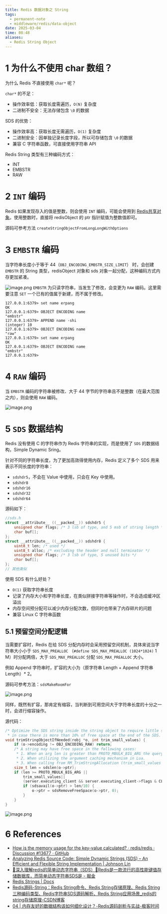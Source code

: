 ```yaml
---
title: Redis 数据对象之 String
tags:
  - permanent-note
  - middleware/redis/data-object
date: 2025-03-04
time: 08:48
aliases:
  - Redis String Object
---
```

# 1 为什么不使用 char 数组？

为什么 Redis 不直接使用 `char*` 呢？

`char*` 的不足：
- 操作效率低：获取长度需遍历，`O(N)` 复杂度
- 二进制不安全：无法存储包含 `\0` 的数据

SDS 的优势：
- 操作效率高：获取长度无需遍历，`O(1)` 复杂度
- 二进制安全：因单独记录长度字段，所以可存储包含 `\0` 的数据
- 兼容 C 字符串函数，可直接使用字符串 API

Redis String 类型有三种编码方式：
* INT 
* EMBSTR
* RAW
# 2 `INT` 编码

Redis 如果发现存入的值是整数，则会使用 `INT` 编码，可能会使用到 [Redis共享对象](Redis共享对象)。使用整数时，直接将 redisObject 的 ptr 指针赋值为整数值即可。

源码可参考方法 `createStringObjectFromLongLongWithOptions`
# 3 `EMBSTR` 编码

当字符串长度小于等于 44（`OBJ_ENCODING_EMBSTR_SIZE_LIMIT`） 时，会创建 `EMBSTR` 的 String 类型，redisObject 对象和 sds 对象一起分配，这种编码方式内存更加紧凑。

![image.png](https://images.hnzhrh.com/note/20241210222742.png)
`EMBSTR` 为只读字符串，当发生了修改，会变更为 `RAW` 编码。这里需要注意 `SET` 一个已有的值属于新建，而不属于修改。

```shell
127.0.0.1:6379> set name erpang
OK
127.0.0.1:6379> OBJECT ENCODING name
"embstr"
127.0.0.1:6379> APPEND name -shi
(integer) 10
127.0.0.1:6379> OBJECT ENCODING name
"raw"
127.0.0.1:6379> set name erpang
OK
127.0.0.1:6379> OBJECT ENCODING name
"embstr"
127.0.0.1:6379> 
```

# 4 `RAW` 编码

当 `EMBSTR` 编码的字符串被修改、大于 44 字节的字符串且不是整数（在最大范围之内），则会使用 `RAW` 编码。



![image.png](https://images.hnzhrh.com/note/20241212141849.png)


# 5 `SDS` 数据结构

Redis 没有使用 C 的字符串作为 Redis 字符串的实现，而是使用了 `SDS` 的数据结构，Simple Dynamic Sring。

针对不同的字符串长度，为了更加高效得使用内存，Redis 定义了多个 SDS 用来表示不同长度的字符串：
* `sdshdr5`，不会在 Value 中使用，只会在 Key 中使用。
* `sdshdr8`
* `sdshdr16`
* `sdshdr32`
* `sdshdr64`

源码如下：
```c
//sds.h
struct __attribute__ ((__packed__)) sdshdr5 {
    unsigned char flags; /* 3 lsb of type, and 5 msb of string length */
    char buf[];
};
struct __attribute__ ((__packed__)) sdshdr8 {
    uint8_t len; /* used */
    uint8_t alloc; /* excluding the header and null terminator */
    unsigned char flags; /* 3 lsb of type, 5 unused bits */
    char buf[];
};
// 其他类似
```

使用 SDS 有什么好处？
* `O(1)` 获取字符串长度
* 记录了内存大小和字符串长度，在类似拼接字符串等操作时，不会造成缓冲区溢出
* 内存空间预分配可以减少内存分配次数，但同时也带来了内存碎片的问题
* 兼容 Linux C 字符串函数

## 5.1 预留空间分配逻辑

当需要扩容时，Redis 在给 SDS 分配内存时会采用预留空间机制，具体来说当字符串大小小于 `SDS_MAX_PREALLOC` （`#define SDS_MAX_PREALLOC (1024*1024)` 1 M）时分配两倍，大于 `SDS_MAX_PREALLOC` 分配 `SDS_MAX_PREALLOC` 大小。

例如 Append 字符串时，扩容的大小为（原字符串 Length + Append 字符串 Length）* 2。

源码可参考方法：`sdsMakeRoomFor`

![image.png](https://images.hnzhrh.com/note/20241212165917.png)

同样，既然有扩容，那肯定有缩容，当判断到可用空间大于字符串长度的十分之一时，会进行缩容操作。

源代码：

```c
/* Optimize the SDS string inside the string object to require little space,
 * in case there is more than 10% of free space at the end of the SDS. */
void trimStringObjectIfNeeded(robj *o, int trim_small_values) {
    if (o->encoding != OBJ_ENCODING_RAW) return;
    /* A string may have free space in the following cases:
     * 1. When an arg len is greater than PROTO_MBULK_BIG_ARG the query buffer may be used directly as the SDS string.
     * 2. When utilizing the argument caching mechanism in Lua. 
     * 3. When calling from RM_TrimStringAllocation (trim_small_values is true). */
    size_t len = sdslen(o->ptr);
    if (len >= PROTO_MBULK_BIG_ARG ||
        trim_small_values||
        (server.executing_client && server.executing_client->flags & CLIENT_SCRIPT && len < LUA_CMD_OBJCACHE_MAX_LEN)) {
        if (sdsavail(o->ptr) > len/10) {
            o->ptr = sdsRemoveFreeSpace(o->ptr, 0);
        }
    }
}

```

![image.png](https://images.hnzhrh.com/note/20241212170515.png)

# 6 References
* [How is the memory usage for the key-value calculated? · redis/redis · Discussion #13677 · GitHub](https://github.com/redis/redis/discussions/13677)
* [Analyzing Redis Source Code: Simple Dynamic Strings (SDS) – An Efficient and Flexible String Implementation \| Johnson Lin](https://www.linjiangxiong.com/2024/09/10/analyzing-redis-source-code-sds/index.html)
* [🚀深入理解redis的简单动态字符串（SDS）🚀Redis是一款流行的高性能键值存储数据库，而简单动态字符串SDS是 - 掘金](https://juejin.cn/post/7304183129896173568)
* [Redis Strings \| Docs](https://redis.io/docs/latest/develop/data-types/strings/)
* [Redis源码-String：Redis String命令、Redis String存储原理、Redis String三种编码类型、Redis字符串SDS源码解析、Redis String应用场景\_redis的string存储原理-CSDN博客](https://blog.csdn.net/qq_41929714/article/details/126060599)
* [04 \| 内存友好的数据结构该如何细化设计？-Redis源码剖析与实战-极客时间](https://time.geekbang.org/column/article/402223)